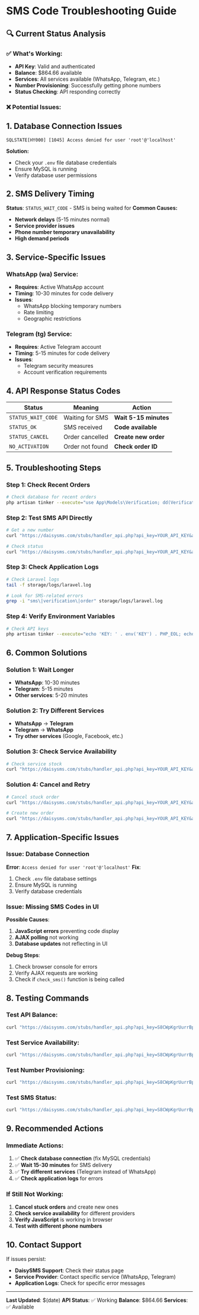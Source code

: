 # SMS Code Troubleshooting Guide

## 🔍 **Current Status Analysis**

### ✅ **What's Working:**
- **API Key**: Valid and authenticated
- **Balance**: $864.66 available
- **Services**: All services available (WhatsApp, Telegram, etc.)
- **Number Provisioning**: Successfully getting phone numbers
- **Status Checking**: API responding correctly

### ❌ **Potential Issues:**

## **1. Database Connection Issues**
```
SQLSTATE[HY000] [1045] Access denied for user 'root'@'localhost'
```
**Solution:**
- Check your `.env` file database credentials
- Ensure MySQL is running
- Verify database user permissions

## **2. SMS Delivery Timing**
**Status**: `STATUS_WAIT_CODE` - SMS is being waited for
**Common Causes:**
- **Network delays** (5-15 minutes normal)
- **Service provider issues**
- **Phone number temporary unavailability**
- **High demand periods**

## **3. Service-Specific Issues**

### **WhatsApp (wa) Service:**
- **Requires**: Active WhatsApp account
- **Timing**: 10-30 minutes for code delivery
- **Issues**: 
  - WhatsApp blocking temporary numbers
  - Rate limiting
  - Geographic restrictions

### **Telegram (tg) Service:**
- **Requires**: Active Telegram account
- **Timing**: 5-15 minutes for code delivery
- **Issues**:
  - Telegram security measures
  - Account verification requirements

## **4. API Response Status Codes**

| Status | Meaning | Action |
|--------|---------|--------|
| `STATUS_WAIT_CODE` | Waiting for SMS | **Wait 5-15 minutes** |
| `STATUS_OK` | SMS received | **Code available** |
| `STATUS_CANCEL` | Order cancelled | **Create new order** |
| `NO_ACTIVATION` | Order not found | **Check order ID** |

## **5. Troubleshooting Steps**

### **Step 1: Check Recent Orders**
```bash
# Check database for recent orders
php artisan tinker --execute="use App\Models\Verification; dd(Verification::where('status', 1)->orderBy('created_at', 'desc')->get()->toArray());"
```

### **Step 2: Test SMS API Directly**
```bash
# Get a new number
curl "https://daisysms.com/stubs/handler_api.php?api_key=YOUR_API_KEY&action=getNumber&service=wa&max_price=1.00"

# Check status
curl "https://daisysms.com/stubs/handler_api.php?api_key=YOUR_API_KEY&action=getStatus&id=ORDER_ID"
```

### **Step 3: Check Application Logs**
```bash
# Check Laravel logs
tail -f storage/logs/laravel.log

# Look for SMS-related errors
grep -i "sms\|verification\|order" storage/logs/laravel.log
```

### **Step 4: Verify Environment Variables**
```bash
# Check API keys
php artisan tinker --execute="echo 'KEY: ' . env('KEY') . PHP_EOL; echo 'WKEY: ' . env('WKEY') . PHP_EOL;"
```

## **6. Common Solutions**

### **Solution 1: Wait Longer**
- **WhatsApp**: 10-30 minutes
- **Telegram**: 5-15 minutes
- **Other services**: 5-20 minutes

### **Solution 2: Try Different Services**
- **WhatsApp** → **Telegram**
- **Telegram** → **WhatsApp**
- **Try other services** (Google, Facebook, etc.)

### **Solution 3: Check Service Availability**
```bash
# Check service stock
curl "https://daisysms.com/stubs/handler_api.php?api_key=YOUR_API_KEY&action=getPrices&service=wa"
```

### **Solution 4: Cancel and Retry**
```bash
# Cancel stuck order
curl "https://daisysms.com/stubs/handler_api.php?api_key=YOUR_API_KEY&action=setStatus&id=ORDER_ID&status=8"

# Create new order
curl "https://daisysms.com/stubs/handler_api.php?api_key=YOUR_API_KEY&action=getNumber&service=wa&max_price=1.00"
```

## **7. Application-Specific Issues**

### **Issue: Database Connection**
**Error**: `Access denied for user 'root'@'localhost'`
**Fix**:
1. Check `.env` file database settings
2. Ensure MySQL is running
3. Verify database credentials

### **Issue: Missing SMS Codes in UI**
**Possible Causes**:
1. **JavaScript errors** preventing code display
2. **AJAX polling** not working
3. **Database updates** not reflecting in UI

**Debug Steps**:
1. Check browser console for errors
2. Verify AJAX requests are working
3. Check if `check_sms()` function is being called

## **8. Testing Commands**

### **Test API Balance:**
```bash
curl "https://daisysms.com/stubs/handler_api.php?api_key=S8CWpKgrUurrBp1yvG7Qbg6JY8MsSI&action=getBalance"
```

### **Test Service Availability:**
```bash
curl "https://daisysms.com/stubs/handler_api.php?api_key=S8CWpKgrUurrBp1yvG7Qbg6JY8MsSI&action=getPrices&service=wa"
```

### **Test Number Provisioning:**
```bash
curl "https://daisysms.com/stubs/handler_api.php?api_key=S8CWpKgrUurrBp1yvG7Qbg6JY8MsSI&action=getNumber&service=wa&max_price=1.00"
```

### **Test SMS Status:**
```bash
curl "https://daisysms.com/stubs/handler_api.php?api_key=S8CWpKgrUurrBp1yvG7Qbg6JY8MsSI&action=getStatus&id=ORDER_ID"
```

## **9. Recommended Actions**

### **Immediate Actions:**
1. ✅ **Check database connection** (fix MySQL credentials)
2. ✅ **Wait 15-30 minutes** for SMS delivery
3. ✅ **Try different services** (Telegram instead of WhatsApp)
4. ✅ **Check application logs** for errors

### **If Still Not Working:**
1. **Cancel stuck orders** and create new ones
2. **Check service availability** for different providers
3. **Verify JavaScript** is working in browser
4. **Test with different phone numbers**

## **10. Contact Support**

If issues persist:
- **DaisySMS Support**: Check their status page
- **Service Provider**: Contact specific service (WhatsApp, Telegram)
- **Application Logs**: Check for specific error messages

---

**Last Updated**: $(date)
**API Status**: ✅ Working
**Balance**: $864.66
**Services**: ✅ Available 